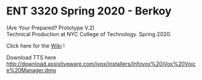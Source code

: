 # ENT 3320 Spring 2020 - Berkoy    

(Are Your Prepared? Prototype V.2)  
Technical Production at NYC College of Technology. Spring 2020.

Click here for the [Wiki](https://github.com/entertainmenttechnology/Berkoy-ENT3320-Spring2020/wiki) !


Download TTS here  http://download.assistiveware.com/ivox/installers/Infovox%20iVox%20Voice%20Manager.dmg
